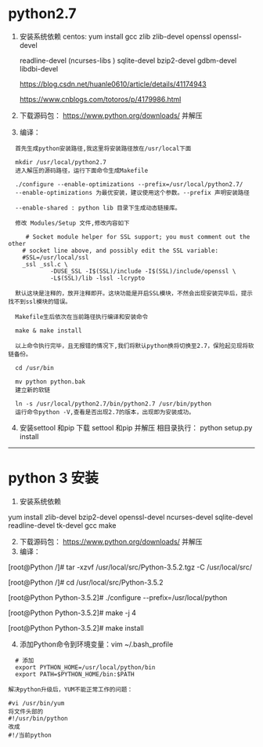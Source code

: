 # python2.7
1. 安装系统依赖
    centos:
    yum install gcc zlib zlib-devel openssl openssl-devel

    readline-devel (ncurses-libs )  sqlite-devel  bzip2-devel      gdbm-devel   libdbi-devel 
    
    <https://blog.csdn.net/huanle0610/article/details/41174943>
    
    <https://www.cnblogs.com/totoros/p/4179986.html>
    
    
    
2. 下载源码包： https://www.python.org/downloads/ 并解压

3. 编译：

```
  首先生成python安装路径,我这里将安装路径放在/usr/local下面

  mkdir /usr/local/python2.7
  进入解压的源码路径，运行下面命令生成Makefile

  ./configure --enable-optimizations --prefix=/usr/local/python2.7/
  --enable-optimizations 为最优安装，建议使用这个参数。--prefix 声明安装路径
  
  --enable-shared : python lib 目录下生成动态链接库。

  修改 Modules/Setup 文件,修改内容如下

     # Socket module helper for SSL support; you must comment out the other
    # socket line above, and possibly edit the SSL variable:
    #SSL=/usr/local/ssl
    _ssl _ssl.c \
            -DUSE_SSL -I$(SSL)/include -I$(SSL)/include/openssl \
            -L$(SSL)/lib -lssl -lcrypto

  默认这块是注释的，放开注释即开。这块功能是开启SSL模块，不然会出现安装完毕后，提示找不到ssl模块的错误。

  Makefile生后依次在当前路径执行编译和安装命令

  make & make install

  以上命令执行完毕，且无报错的情况下,我们将默认python换将切换至2.7，保险起见现将软链备份。

  cd /usr/bin

  mv python python.bak
  建立新的软链

  ln -s /usr/local/python2.7/bin/python2.7 /usr/bin/python
  运行命令python -V,查看是否出现2.7的版本，出现即为安装成功。
```

4. 安装settool 和pip
    下载 settool 和pip 并解压
    相目录执行： python setup.py install

--------------------------------------------------------------
# python 3 安装
1. 安装系统依赖

  yum install zlib-devel bzip2-devel openssl-devel ncurses-devel sqlite-devel readline-devel tk-devel gcc make

2. 下载源码包： https://www.python.org/downloads/ 并解压
3. 编译：

  [root@Python /]# tar -xzvf /usr/local/src/Python-3.5.2.tgz -C /usr/local/src/

  [root@Python /]# cd /usr/local/src/Python-3.5.2

  [root@Python Python-3.5.2]# ./configure --prefix=/usr/local/python

  [root@Python Python-3.5.2]# make -j 4

  [root@Python Python-3.5.2]# make install


4. 添加Python命令到环境变量：vim ~/.bash_profile    
```
  # 添加
  export PYTHON_HOME=/usr/local/python/bin
  export PATH=$PYTHON_HOME/bin:$PATH
```

```
解决python升级后，YUM不能正常工作的问题：

#vi /usr/bin/yum
将文件头部的
#!/usr/bin/python
改成
#!/当前python
```
